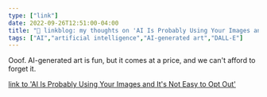 ```yaml
---
type: ["link"]
date: 2022-09-26T12:51:00-04:00
title: "🔗 linkblog: my thoughts on 'AI Is Probably Using Your Images and It's Not Easy to Opt Out'"
tags: ["AI","artificial intelligence","AI-generated art","DALL-E"]
---
```

Ooof. AI-generated art is fun, but it comes at a price, and we can't afford to forget it.
 

[link to 'AI Is Probably Using Your Images and It's Not Easy to Opt Out'](https://www.vice.com/en/article/3ad58k/ai-is-probably-using-your-images-and-its-not-easy-to-opt-out)

